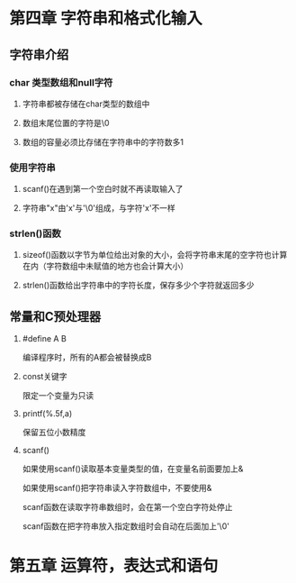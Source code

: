 # 第四章 字符串和格式化输入
## 字符串介绍
### char 类型数组和null字符
1. 字符串都被存储在char类型的数组中


2. 数组末尾位置的字符是\0


3. 数组的容量必须比存储在字符串中的字符数多1


### 使用字符串


1. scanf()在遇到第一个空白时就不再读取输入了


2. 字符串"x"由'x'与'\0'组成，与字符'x'不一样


### strlen()函数


1. sizeof()函数以字节为单位给出对象的大小，会将字符串末尾的空字符也计算在内（字符数组中未赋值的地方也会计算大小）


2. strlen()函数给出字符串中的字符长度，保存多少个字符就返回多少



## 常量和C预处理器


1. #define A B

    编译程序时，所有的A都会被替换成B

2. const关键字

    限定一个变量为只读

3. printf(%.5f,a)

    保留五位小数精度

4. scanf()

    如果使用scanf()读取基本变量类型的值，在变量名前面要加上&

    如果使用scanf()把字符串读入字符数组中，不要使用&

    scanf函数在读取字符串数组时，会在第一个空白字符处停止

    scanf函数在把字符串放入指定数组时会自动在后面加上'\0'

# 第五章 运算符，表达式和语句